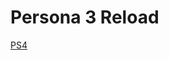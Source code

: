 # Persona 3 Reload
[PS4](https://github.com/verbes4/free-persona-smt/blob/main/persona/persona%203/persona%203%20reload/ps4.md)
